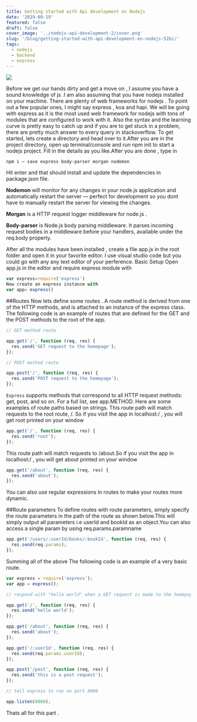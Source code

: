 ```yaml
---
title: Getting started with Api development on Nodejs
date: '2019-09-19'
featured: false
draft: false
cover_image: '../nodejs-api-development-2/cover.png'
slug: '/blog/getting-started-with-api-development-on-nodejs-52bi/'
tags:
  - nodejs
  - backend
  - express
---
```


![](https://hackernoon.com/hn-images/1*26BcOdrwfRkbGk9OsREyLA.png)

Before we get our hands dirty and get a move on , I assume you have a sound knowledge of js .I am also assuming that you have nodejs installed on your machine.
There are plenty of web frameworks for nodejs . To point out a few popular ones, I might say express , koa and hapi. We will be going with express as it is the most used web framework for nodejs with tons of modules that are configured to work with it. Also the syntax and the learning curve is pretty easy to catch up and if you are to get stuck in a problem, there are pretty much answer to every query in stackoverflow.
To get started, lets create a directory and head over to it.After you are in the project directory, open up terminal/console and run npm init to start a nodejs project. Fill in the details as you like.After you are done , type in

```sh
npm i — save express body-parser morgan nodemon
```

Hit enter and that should install and update the dependencies in package.json file.

<b>Nodemon</b> will monitor for any changes in your node.js application and automatically restart the server — perfect for development so you dont have to manually restart the server for viewing the changes.

<b>Morgan</b> is a HTTP request logger middleware for node.js .

<b>Body-parser</b> is Node.js body parsing middleware. It parses incoming request bodies in a middleware before your handlers, available under the req.body property.

After all the modules have been installed , create a file app.js in the root folder and open it in your favorite editor. I use visual studio code but you could go with any any text editor of your perference.
Basic Setup
Open app.js in the editor and require express module with

```javascript
var express=require('express')
Now create an express instance with
var app= express()
```

##Routes
Now lets define some routes . A route method is derived from one of the HTTP methods, and is attached to an instance of the express class.
The following code is an example of routes that are defined for the GET and the POST methods to the root of the app.

```javascript
// GET method route

app.get('/', function (req, res) {
  res.send('GET request to the homepage');
});

// POST method route

app.post('/', function (req, res) {
  res.send('POST request to the homepage');
});
```

`Express` supports methods that correspond to all HTTP request methods: get, post, and so on. For a full list, see app.METHOD.
Here are some examples of route paths based on strings.
This route path will match requests to the root route, /. So if you visit the app in localhost:<your port>/ , you will get root printed on your window

```javascript
app.get('/', function (req, res) {
  res.send('root');
});
```

This route path will match requests to /about.So if you visit the app in localhost:<your port>/ , you will get about printed on your window

```javascript
app.get('/about', function (req, res) {
  res.send('about');
});
```

You can also use regular expressions in routes to make your routes more dynamic.

##Route parameters
To define routes with route parameters, simply specify the route parameters in the path of the route as shown below.This will simply output all parameters i.e userId and bookId as an object.You can also access a single param by using
req.params.paramname

```javascript
app.get('/users/:userId/books/:bookId', function (req, res) {
  res.send(req.params);
});
```

Summing all of the above
The following code is an example of a very basic route.

```javascript
var express = require('express');
var app = express();

// respond with "hello world" when a GET request is made to the homepage

app.get('/', function (req, res) {
  res.send('hello world');
});

app.get('/about', function (req, res) {
  res.send('about');
});

app.get('/:userId', function (req, res) {
  res.send(req.params.userId);
});

app.post('/post', function (req, res) {
  res.send('this is a post request');
});

// tell express to run on port 8000

app.listen(8000);
```

Thats all for this part .
